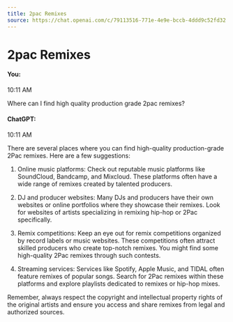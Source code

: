 ```yaml
---
title: 2pac Remixes
source: https://chat.openai.com/c/79113516-771e-4e9e-bccb-4ddd9c52fd32
---
```


# 2pac Remixes

#### You:
<time datetime="2023-07-19T14:11:25.484Z" title="7/19/2023, 10:11:25 AM">10:11 AM</time>

Where can I find high quality production grade 2pac remixes?

#### ChatGPT:
<time datetime="2023-07-19T14:11:38.566Z" title="7/19/2023, 10:11:38 AM">10:11 AM</time>

There are several places where you can find high-quality production-grade 2Pac remixes. Here are a few suggestions:

1. Online music platforms: Check out reputable music platforms like SoundCloud, Bandcamp, and Mixcloud. These platforms often have a wide range of remixes created by talented producers.

2. DJ and producer websites: Many DJs and producers have their own websites or online portfolios where they showcase their remixes. Look for websites of artists specializing in remixing hip-hop or 2Pac specifically.

3. Remix competitions: Keep an eye out for remix competitions organized by record labels or music websites. These competitions often attract skilled producers who create top-notch remixes. You might find some high-quality 2Pac remixes through such contests.

4. Streaming services: Services like Spotify, Apple Music, and TIDAL often feature remixes of popular songs. Search for 2Pac remixes within these platforms and explore playlists dedicated to remixes or hip-hop mixes.

Remember, always respect the copyright and intellectual property rights of the original artists and ensure you access and share remixes from legal and authorized sources.
